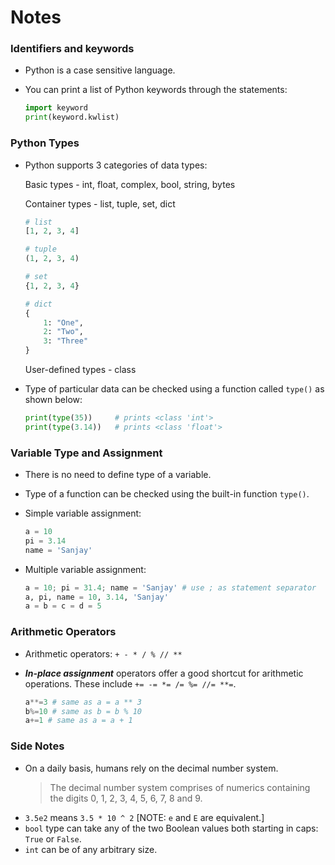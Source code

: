 # Notes

### Identifiers and keywords

- Python is a case sensitive language.
- You can print a list of Python keywords through the statements:

    ```python
    import keyword
    print(keyword.kwlist)
    ```

### Python Types

- Python supports 3 categories of data types:
    
    Basic types - int, float, complex, bool, string, bytes

    Container types - list, tuple, set, dict

    ```python
    # list
    [1, 2, 3, 4] 

    # tuple
    (1, 2, 3, 4)

    # set
    {1, 2, 3, 4}

    # dict
    {
        1: "One",
        2: "Two",
        3: "Three"
    }
    ```
    
    User-defined types - class

- Type of particular data can be checked using a function called `type()` as shown below:

    ```python
    print(type(35))     # prints <class 'int'>
    print(type(3.14))   # prints <class 'float'>
    ```

### Variable Type and Assignment

- There is no need to define type of a variable.
- Type of a function can be checked using the built-in function `type()`.
- Simple variable assignment:

    ```python
    a = 10
    pi = 3.14
    name = 'Sanjay'
    ```

- Multiple variable assignment:

    ```python
    a = 10; pi = 31.4; name = 'Sanjay' # use ; as statement separator
    a, pi, name = 10, 3.14, 'Sanjay'
    a = b = c = d = 5
    ```

### Arithmetic Operators

- Arithmetic operators: `+ - * / % // **`
- ***In-place assignment*** operators offer a good shortcut for arithmetic operations. These include `+= -= *= /= %= //= **=`.

    ```python
    a**=3 # same as a = a ** 3
    b%=10 # same as b = b % 10
    a+=1 # same as a = a + 1
    ```

### Side Notes

- On a daily basis, humans rely on the decimal number system. 
    > The decimal number system comprises of numerics containing the digits 0, 1, 2, 3, 4, 5, 6, 7, 8 and 9.
- `3.5e2` means `3.5 * 10 ^ 2` [NOTE: `e` and `E` are equivalent.]
- `bool` type can take any of the two Boolean values both starting in caps: `True` or `False`.
- `int` can be of any arbitrary size.

